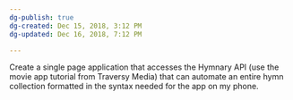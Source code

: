 ```yaml
---
dg-publish: true
dg-created: Dec 15, 2018, 3:12 PM
dg-updated: Dec 16, 2018, 7:12 PM

---
```


Create a single page application that accesses the Hymnary API (use the movie app tutorial from Traversy Media) that can automate an entire hymn collection formatted in the syntax needed for the app on my phone.


